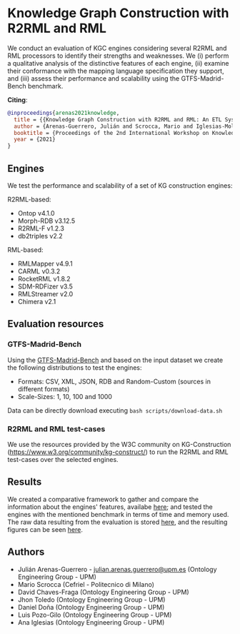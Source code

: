 # Knowledge Graph Construction with R2RML and RML
We conduct an evaluation of KGC engines considering several R2RML and RML processors to identify their strengths and weaknesses. We (i) perform a qualitative analysis of the distinctive features of each engine, (ii) examine their conformance with the mapping language specification they support, and (iii) assess their performance and scalability using the GTFS-Madrid-Bench benchmark.

**Citing**:

```bib
@inproceedings{arenas2021knowledge,
  title = {{Knowledge Graph Construction with R2RML and RML: An ETL System-based Overview}},
  author = {Arenas-Guerrero, Julián and Scrocca, Mario and Iglesias-Molina, Ana and Toledo, Jhon and Pozo-Gilo, Luis and Doña, Daniel and Corcho, Oscar and Chaves-Fraga, David},
  booktitle = {Proceedings of the 2nd International Workshop on Knowledge Graph Construction},
  year = {2021}
}
```

## Engines
We test the performance and scalability of a set of KG construction engines:

R2RML-based:
- Ontop v4.1.0
- Morph-RDB v3.12.5
- R2RML-F v1.2.3
- db2triples v2.2

RML-based:
- RMLMapper v4.9.1
- CARML v0.3.2
- RocketRML v1.8.2
- SDM-RDFizer v3.5
- RMLStreamer v2.0
- Chimera v2.1

## Evaluation resources

### GTFS-Madrid-Bench
Using the [GTFS-Madrid-Bench](https://github.com/oeg-upm/gtfs-bench) and based on the input dataset we create the following distributions to test the engines:

- Formats: CSV, XML, JSON, RDB and Random-Custom (sources in different formats)
- Scale-Sizes: 1, 10, 100 and 1000

Data can be directly download executing `bash scripts/download-data.sh`

### R2RML and RML test-cases
We use the resources provided by the W3C community on KG-Construction (https://www.w3.org/community/kg-construct/) to run the R2RML and RML test-cases over the selected engines.

## Results
We created a comparative framework to gather and compare the information about the engines' features, availabe [here](https://github.com/oeg-upm/kgc-eval/tree/master/results/table); and tested the engines with the mentioned benchmark in terms of time and memory used. The raw data resulting from the evaluation is stored [here](https://github.com/oeg-upm/kgc-eval/tree/master/results/raw-data), and the resulting figures can be seen [here](https://github.com/oeg-upm/kgc-eval/tree/master/results/figures).

## Authors
- Julián Arenas-Guerrero - julian.arenas.guerrero@upm.es (Ontology Engineering Group - UPM)
- Mario Scrocca (Cefriel - Politecnico di Milano)
- David Chaves-Fraga (Ontology Engineering Group - UPM)
- Jhon Toledo (Ontology Engineering Group - UPM) 
- Daniel Doña (Ontology Engineering Group - UPM)
- Luis Pozo-Gilo (Ontology Engineering Group - UPM)
- Ana Iglesias (Ontology Engineering Group - UPM)
